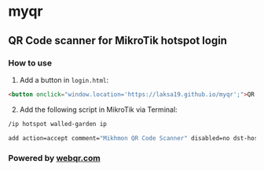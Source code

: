 # myqr
## QR Code scanner for MikroTik hotspot login

### How to use

1. Add a button in `login.html`:
```html
<button onclick="window.location='https://laksa19.github.io/myqr';">QR Code</button>
```

2. Add the following script in MikroTik via Terminal:
```bash
/ip hotspot walled-garden ip

add action=accept comment="Mikhmon QR Code Scanner" disabled=no dst-host=laksa19.github.io
```

### Powered by [webqr.com](https://webqr.com)

